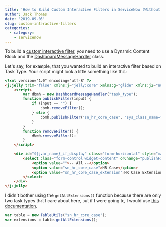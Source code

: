 ```yaml
---
title: 'How to Build Custom Interactive Filters in ServiceNow (Without PA)'
author: Jack Thomas
date: '2019-09-05'
slug: custom-interactive-filters
categories:
  - category:
    - servicenow
---
```


To build a [custom interactive filter](https://docs.servicenow.com/bundle/madrid-performance-analytics-and-reporting/page/use/dashboards/concept/c_CustomPublishers.html), you need to use a Dynamic Content Block and the [DashboardMessageHandler](https://docs.servicenow.com/bundle/madrid-performance-analytics-and-reporting/page/app-store/dev_portal/API_reference/DashboardMessageHandler/concept/c_DashboardMessageHandler.html) class.

Let's say, for example, that you wanted to build an interactive filter based on Task Type. Your script might look a little something like this:

```html
<?xml version="1.0" encoding="utf-8" ?>
<j:jelly trim="false" xmlns:j="jelly:core" xmlns:g="glide" xmlns:j2="null" xmlns:g2="null">
    <script>
        var dbmh = new DashboardMessageHandler("task_type");
        function publishFilter(input) {
            if (input == "") {
                dbmh.removeFilter();
            } else {
                dbmh.publishFilter("sn_hr_core_case", "sys_class_name=" + input);
            }
        }
        function removeFilter() {
            dbmh.removeFilter();
        }
    </script>

    <div id="${jvar_name}_if_display" class="form-horizontal" style="margin:0 10px 15px;">
        <select class="form-control widget-content" onChange="publishFilter(this.value);">
            <option value="">-- All --</option>
            <option value="sn_hr_core_case">HR Case</option>
            <option value="sn_hr_core_case_extension">HR Case Extension</option>
        </select>
    </div>
</j:jelly>
```

I didn't bother using the ``getAllExtensions()`` function because there are only two task types that I care about here, but if I were going to, I would use [this documentation](https://developer.servicenow.com/app.do#!/api_doc?v=madrid&id=r_TU-getAllExtensions).

```javascript
var table = new TableUtils("sn_hr_core_case");
var extensions = table.getAllExtensions();
```
